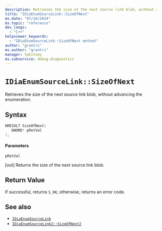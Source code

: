 ```yaml
---
description: Retrieves the size of the next source link blob, without advancing the enumeration.
title: "IDiaEnumSourceLink::SizeOfNext"
ms.date: "07/18/2024"
ms.topic: "reference"
dev_langs:
  - "C++"
helpviewer_keywords:
  - "IDiaEnumSourceLink::SizeOfNext method"
author: "grantri"
ms.author: "grantri"
manager: twhitney
ms.subservice: debug-diagnostics
---
```


# `IDiaEnumSourceLink::SizeOfNext`

Retrieves the size of the next source link blob, without advancing the enumeration.

## Syntax

```c++
HRESULT SizeOfNext(
   DWORD* pRetVal
);
```

#### Parameters

 `pRetVal`

[out] Returns the size of the next source link blob.

## Return Value

If successful, returns `S_OK`; otherwise, returns an error code.

## See also

- [`IDiaEnumSourceLink`](../../debugger/debug-interface-access/idiaenumsourcelink.md)
- [`IDiaEnumSourceLink2::SizeOfNext2`](../../debugger/debug-interface-access/idiaenumsourcelink2-sizeofnext2.md)
